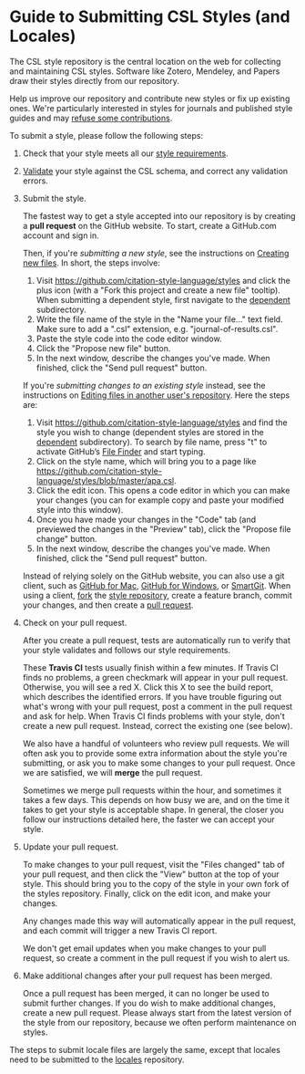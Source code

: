 # Guide to Submitting CSL Styles (and Locales)

The CSL style repository is the central location on the web for collecting
and maintaining CSL styles. Software like Zotero, Mendeley, and Papers draw
their styles directly from our repository.

Help us improve our repository and contribute new styles or fix up existing
ones. We're particularly interested in styles for journals and published
style guides and may [refuse some contributions](https://github.com/citation-style-language/styles/wiki/Criteria-for-Inclusion).

To submit a style, please follow the following steps:

1. Check that your style meets all our [style
requirements](https://github.com/citation-style-language/styles/wiki/Style-Requirements).

2. [Validate](https://github.com/citation-style-language/styles/wiki/Validation)
your style against the CSL schema, and correct any validation errors.

3. Submit the style.

    The fastest way to get a style accepted into our repository is by creating
    a **pull request** on the GitHub website. To start, create a GitHub.com
    account and sign in.

    Then, if you're *submitting a new style*, see the instructions on [Creating
    new files](https://help.github.com/articles/creating-new-files). In short,
    the steps involve:

    1. Visit https://github.com/citation-style-language/styles and click the
    plus icon (with a "Fork this project and create a new file" tooltip).
    When submitting a dependent style, first navigate to the
    [dependent](https://github.com/citation-style-language/styles/tree/master/dependent)
    subdirectory.
    2. Write the file name of the style in the "Name your file..." text field.
    Make sure to add a ".csl" extension, e.g. "journal-of-results.csl".
    3. Paste the style code into the code editor window.
    4. Click the "Propose new file" button.
    5. In the next window, describe the changes you've made. When finished,
    click the "Send pull request" button.

    If you're *submitting changes to an existing style* instead, see the
    instructions on [Editing files in another user's
    repository](https://help.github.com/articles/editing-files-in-another-user-s-repository).
    Here the steps are:

    1. Visit https://github.com/citation-style-language/styles and find the
    style you wish to change (dependent styles are stored in the
    [dependent](https://github.com/citation-style-language/styles/tree/master/dependent)
    subdirectory). To search by file name, press "t" to activate GitHub’s [File
    Finder](https://github.com/blog/793-introducing-the-file-finder) and start
    typing.
    2. Click on the style name, which will bring you to a page like
    https://github.com/citation-style-language/styles/blob/master/apa.csl.
    3. Click the edit icon. This opens a code editor in which you can make your
    changes (you can for example copy and paste your modified style into this
    window).
    4. Once you have made your changes in the "Code" tab (and previewed the
    changes in the "Preview" tab), click the "Propose file change" button.
    5. In the next window, describe the changes you've made. When finished,
    click the "Send pull request" button.

    Instead of relying solely on the GitHub website, you can also use a git
    client, such as [GitHub for Mac](http://mac.github.com/), [GitHub for
    Windows](http://windows.github.com/), or
    [SmartGit](http://www.syntevo.com/smartgit/index.html). When using a client,
    [fork](http://help.github.com/fork-a-repo/) the [style
    repository](https://github.com/citation-style-language/styles), create a
    feature branch, commit your changes, and then create a [pull
    request](http://help.github.com/send-pull-requests/).

4. Check on your pull request.

    After you create a pull request, tests are automatically run to verify that
    your style validates and follows our style requirements.

    These **Travis CI** tests usually finish within a few minutes. If Travis CI
    finds no problems, a green checkmark will appear in your pull request.
    Otherwise, you will see a red X. Click this X to see the build report, which
    describes the identified errors. If you have trouble figuring out what's
    wrong with your pull request, post a comment in the pull request and ask
    for help. When Travis CI finds problems with your style, don't create a new
    pull request. Instead, correct the existing one (see below).

    We also have a handful of volunteers who review pull requests. We will
    often ask you to provide some extra information about the style you're
    submitting, or ask you to make some changes to your pull request. Once we
    are satisfied, we will **merge** the pull request.

    Sometimes we merge pull requests within the hour, and sometimes it takes a
    few days. This depends on how busy we are, and on the time it takes to get
    your style is acceptable shape. In general, the closer you follow our
    instructions detailed here, the faster we can accept your style.

5. Update your pull request.

    To make changes to your pull request, visit the "Files changed" tab of your
    pull request, and then click the "View" button at the top of your style.
    This should bring you to the copy of the style in your own fork of the
    styles repository. Finally, click on the edit icon, and make your changes.

    Any changes made this way will automatically appear in the pull request, and
    each commit will trigger a new Travis CI report.

    We don't get email updates when you make changes to your pull request, so
    create a comment in the pull request if you wish to alert us.

6. Make additional changes after your pull request has been merged.

    Once a pull request has been merged, it can no longer be used to submit
    further changes. If you do wish to make additional changes, create a new
    pull request. Please always start from the latest version of the style from
    our repository, because we often perform maintenance on styles.

The steps to submit locale files are largely the same, except that locales
need to be submitted to the
[locales](https://github.com/citation-style-language/locales) repository.
